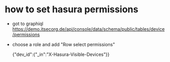 # how to set hasura permissions

- got to graphiql https://demo.itsecorg.de/api/console/data/schema/public/tables/device/permissions
- choose a role and add "Row select permissions"

     {"dev_id":{"_in":"X-Hasura-Visible-Devices"}}
     
